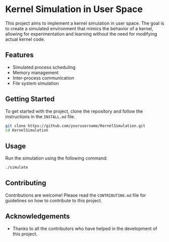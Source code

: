 # Kernel Simulation in User Space

This project aims to implement a kernel simulation in user space. The goal is to create a simulated environment that mimics the behavior of a kernel, allowing for experimentation and learning without the need for modifying actual kernel code.

## Features

- Simulated process scheduling
- Memory management
- Inter-process communication
- File system simulation

## Getting Started

To get started with the project, clone the repository and follow the instructions in the `INSTALL.md` file.

```bash
git clone https://github.com/yourusername/KernelSimulation.git
cd KernelSimulation
```

## Usage

Run the simulation using the following command:

```bash
./simulate
```

## Contributing

Contributions are welcome! Please read the `CONTRIBUTING.md` file for guidelines on how to contribute to this project.

## Acknowledgements

- Thanks to all the contributors who have helped in the development of this project.
